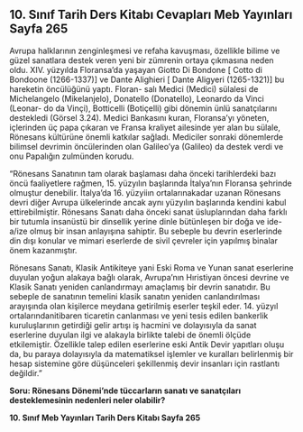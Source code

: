 ## 10. Sınıf Tarih Ders Kitabı Cevapları Meb Yayınları Sayfa 265

Avrupa halklarının zenginleşmesi ve refaha kavuşması, özellikle bilime ve güzel sanatlara destek veren yeni bir zümrenin ortaya çıkmasına neden oldu. XIV. yüzyılda Floransa’da yaşayan Giotto Di Bondone [ Cotto di Bondoone (1266-1337)] ve Dante Alighieri [ Dante Aligyeri (1265-1321)] bu hareketin öncülüğünü yaptı. Floran- salı Medici (Medici) sülalesi de Michelangelo (Mikelanjelo), Donatello (Donatello), Leonardo da Vinci (Leonar- do da Vinçi), Botticelli (Botiçelli) gibi dönemin ünlü sanatçılarını destekledi (Görsel 3.24). Medici Bankasını kuran, Floransa’yı yöneten, içlerinden üç papa çıkaran ve Fransa kraliyet ailesinde yer alan bu sülale, Rönesans kültürüne önemli katkılar sağladı. Mediciler sonraki dönemlerde bilimsel devrimin öncülerinden olan Galileo’ya (Galileo) da destek verdi ve onu Papalığın zulmünden korudu.

“Rönesans Sanatının tam olarak başlaması daha önceki tarihlerdeki bazı öncü faaliyetlere rağmen, 15. yüzyılın başlarında İtalya’nın Floransa şehrinde olmuştur denebilir. İtalya’da 16. yüzyiiın ortalarınakadar uzanan Rönesans devri diğer Avrupa ülkelerinde ancak aynı yüzyılın başlarında kendini kabul ettirebilmiştir. Rönesans Sanatı daha önceki sanat üsluplarından daha farklı bir tutumla insanüstü bir dinsellik yerine dinle bütünleşen bir doğa ve ide- a/ize olmuş bir insan anlayışına sahiptir. Bu sebeple bu devrin eserlerinde din dışı konular ve mimari eserlerde de sivil çevreler için yapılmış binalar önem kazanmıştır.

Rönesans Sanatı, Klasik Antikiteye yani Eski Roma ve Yunan sanat eserlerine duyulan yoğun alakaya bağlı olarak, Avrupa’nın Hıristiyan öncesi devrine ve Klasik Sanatı yeniden canlandırmayı amaçlamış bir devrin sanatıdır. Bu sebeple de sanatının temelini klasik sanatın yeniden canlandırılması arayışında olan kişilerce meydana getirilmiş eserler teşkil eder. 14. yüzyıl ortalarındanitibaren ticaretin canlanması ve yeni tesis edilen bankerlik kuruluşlarının getirdiği gelir artışı iş hacmini ve dolayısıyla da sanat eserlerine duyulan ilgi ve alakayla birlikte talebi de önemli ölçüde etkilemiştir. Özellikle talep edilen eserlerine eski Antik Devir yapıtları oluşu da, bu paraya dolayısıyla da matematiksel işlemler ve kuralları belirlenmiş bir hesap sistemine göre düşünceleri şekillenmiş devir insanları için rastlantı değildir.”

**Soru: Rönesans Dönemi’nde tüccarların sanatı ve sanatçıları desteklemesinin nedenleri neler olabilir?**

**10. Sınıf Meb Yayınları Tarih Ders Kitabı Sayfa 265**